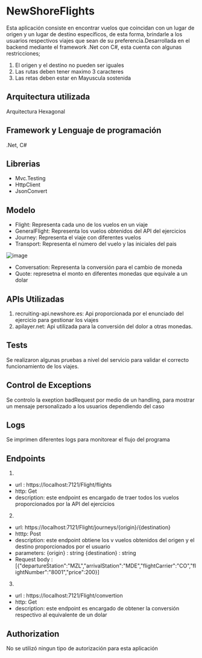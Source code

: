 # NewShoreFlights

Esta aplicación consiste en encontrar vuelos que coincidan con un lugar de origen y un lugar de destino específicos, de esta forma,
brindarle a los usuarios respectivos viajes que sean de su preferencia.Desarrollada en el backend mediante el framework .Net con C#,
esta cuenta con algunas restricciones;

1) El origen y el destino no pueden ser iguales
2) Las rutas deben tener maximo 3 caracteres
3) Las retas deben estar en Mayuscula sostenida

## Arquitectura utilizada

Arquitectura Hexagonal

## Framework y Lenguaje de programación

.Net, C#

## Librerias

* Mvc.Testing
* HttpClient
* JsonConvert

## Modelo

* Flight: Representa cada uno de los vuelos en un viaje
* GeneralFlight: Representa los vuelos obtenidos del API del ejercicios
* Journey: Representa el viaje con diferentes vuelos
* Transport: Representa el número del vuelo y las iniciales del pais

![image](https://github.com/git-aramirez/NewShoreFlights/assets/70823877/ec88c4a9-6306-4cc2-97bd-ed46bc4a1df1)

* Conversation: Representa la conversión para el cambio de moneda
* Quote: represetna el monto  en diferentes monedas que equivale a un dolar

  
## APIs Utilizadas

1) recruiting-api.newshore.es:
   Api proporcionada por el enunciado del ejercicio para gestionar los viajes
3) apilayer.net:
   Api utilizada para la conversión del dolor a otras monedas.

## Tests

Se realizaron algunas pruebas a nivel del servicio para validar el correcto funcionamiento de los viajes.

## Control de Exceptions

Se controlo la exeption badRequest por medio de un handling, para mostrar un mensaje personalizado a los usuarios dependiendo del caso

## Logs

Se imprimen diferentes logs para monitorear el flujo del programa

## Endpoints
1)
* url : https://localhost:7121/Flight/flights
* http: Get
* description: este endpoint es encargado de traer todos los vuelos proporcionados por la API del ejercicios
  
2)
* url: https://localhost:7121/Flight/journeys/{origin}/{destination}
* htttp: Post
* description: este endpoint obtiene los v vuelos obtenidos del origen y el destino proporcionados por el usuario
* parameters: {origin} : string  {destination} : string
* Request body : [{"departureStation":"MZL","arrivalStation":"MDE","flightCarrier":"CO","flightNumber":"8001","price":200}]
  
3)
* url : https://localhost:7121/Flight/convertion
* http: Get
* description: este endpoint es encargado de obtener la conversión respectivo al equivalente de un dolar

## Authorization

No se utilizó ningun tipo de autorización para esta aplicación

